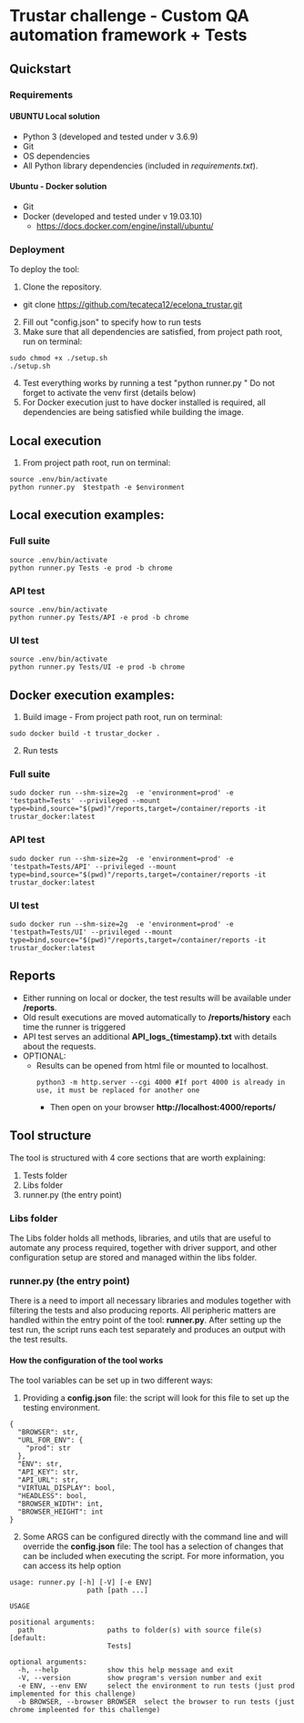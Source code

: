 # Trustar challenge - Custom QA automation framework + Tests


## Quickstart

### Requirements

#### UBUNTU Local solution

- Python 3 (developed and tested under v 3.6.9)
- Git
- OS dependencies
- All Python library dependencies (included in *requirements.txt*).

#### Ubuntu - Docker solution
- Git
- Docker (developed and tested under v 19.03.10)
  - https://docs.docker.com/engine/install/ubuntu/

### Deployment

To deploy the tool:

1. Clone the repository.
  - git clone https://github.com/tecateca12/ecelona_trustar.git
2. Fill out "config.json" to specify how to run tests
3. Make sure that all dependencies are satisfied, from project path root, run on terminal:

```shell
sudo chmod +x ./setup.sh
./setup.sh
```
4. Test everything works by running a test "python runner.py <testpath>" Do not forget to activate the venv first (details below)
5. For Docker execution just to have docker installed is required, all dependencies are being satisfied while building the image.

## Local execution
1. From project path root, run on terminal:
```shell
source .env/bin/activate
python runner.py  $testpath -e $environment
```
## Local execution examples:

### Full suite
```shell
source .env/bin/activate
python runner.py Tests -e prod -b chrome 
```
### API test
```shell
source .env/bin/activate
python runner.py Tests/API -e prod -b chrome 
```
### UI test
```shell
source .env/bin/activate
python runner.py Tests/UI -e prod -b chrome 
```

## Docker execution examples:
1. Build image - From project path root, run on terminal:
```shell
sudo docker build -t trustar_docker .
```
2. Run tests
### Full suite
```shell
sudo docker run --shm-size=2g  -e 'environment=prod' -e 'testpath=Tests' --privileged --mount type=bind,source="$(pwd)"/reports,target=/container/reports -it trustar_docker:latest
```
### API test
```shell
sudo docker run --shm-size=2g  -e 'environment=prod' -e 'testpath=Tests/API' --privileged --mount type=bind,source="$(pwd)"/reports,target=/container/reports -it trustar_docker:latest
```
### UI test
```shell
sudo docker run --shm-size=2g  -e 'environment=prod' -e 'testpath=Tests/UI' --privileged --mount type=bind,source="$(pwd)"/reports,target=/container/reports -it trustar_docker:latest

```
## Reports
- Either running on local or docker, the test results will be available under **/reports**.
- Old result executions are moved automatically to **/reports/history** each time the runner is triggered
- API test serves an additional **API_logs_{timestamp}.txt** with details about the requests.
- OPTIONAL: 
  - Results can be opened from html file or mounted to localhost.
     ``` shell
    python3 -m http.server --cgi 4000 #If port 4000 is already in use, it must be replaced for another one
    ```
    - Then open on your browser **http://localhost:4000/reports/**

## Tool structure

The tool is structured with 4 core sections that are worth explaining:

1. Tests folder
2. Libs folder
3. runner.py (the entry point)

### Libs folder

The Libs folder holds all methods, libraries, and utils that are useful to automate any process required, together with driver support, and other configuration setup are stored and managed within the libs folder. 

### runner.py (the entry point)

There is a need to import all necessary libraries and modules together with filtering the tests and also producing reports. All peripheric matters are handled within the entry point of the tool: **runner.py**. After setting up the test run, the script runs each test separately and produces an output with the test results.

#### How the configuration of the tool works

The tool variables can be set up in two different ways:

1. Providing a **config.json** file: the script will look for this file to set up the testing environment.
```
{
  "BROWSER": str,
  "URL_FOR_ENV": {
    "prod": str
  },
  "ENV": str,
  "API_KEY": str,
  "API_URL": str,
  "VIRTUAL_DISPLAY": bool,
  "HEADLESS": bool,
  "BROWSER_WIDTH": int,
  "BROWSER_HEIGHT": int
}

```
2. Some ARGS can be configured directly with the command line and will override the **config.json** file: The tool has a selection of changes that can be included when executing the script. For more information, you can access its help option

```shell
usage: runner.py [-h] [-V] [-e ENV]
                   path [path ...]

USAGE

positional arguments:
  path                  paths to folder(s) with source file(s) [default:
                        Tests]

optional arguments:
  -h, --help            show this help message and exit
  -V, --version         show program's version number and exit
  -e ENV, --env ENV     select the environment to run tests (just prod implemented for this challenge)
  -b BROWSER, --browser BROWSER  select the browser to run tests (just chrome impleented for this challenge)

```


